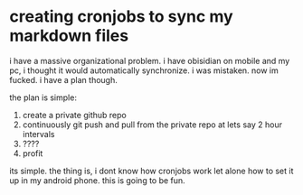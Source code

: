 # creating cronjobs to sync my markdown files
i have a massive organizational problem. i have obisidian on mobile and my pc, i thought it would automatically synchronize. i was mistaken. now im fucked. i have a plan though.

the plan is simple:
1. create a private github repo
2. continuously git push and pull from the private repo at lets say 2 hour intervals
3. ????
4. profit

its simple. the thing is, i dont know how cronjobs work let alone how to set it up in my android phone. this is going to be fun.